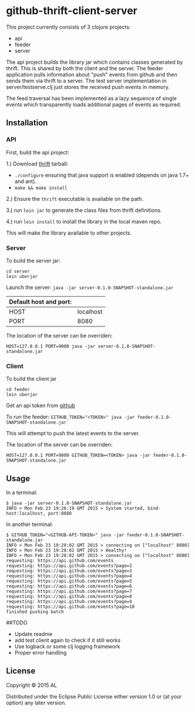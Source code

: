 # github-thrift-client-server

This project currently consists of 3 clojure projects:

 - api     
 - feeder
 - server

The api project builds the library jar which contains classes generated by thrift. This is shared by both the client and the server. The feeder application pulls information about "push" events from github and then sends them via thrift to a server. The test server implementation in server/testserve.clj just stores the received push events in memory.  

The feed traversal has been implemented as a lazy sequence of single events which transparently loads additional pages of events as required. 

## Installation

### API

First, build the api project:

1.) Download [thrift](http://thrift.apache.org/) tarball:
   * `./configure` ensuring that java support is enabled (depends on java 1.7+ and ant).
   * `make && make install`

2.) Ensure the `thrift` executable is available on the path.

3.) run `lein jar` to generate the class files from thrift definitions.

4.) run `lein install` to install the library in the local maven repo.

This will make the library available to other projects.

### Server

To build the server jar:

```
cd server
lein uberjar
```

Launch the server: `java -jar server-0.1.0-SNAPSHOT-standalone.jar`

|Default host and port: ||
|-----|---------| 
|HOST |localhost|
|PORT |8080     |

The location of the server can be overriden:

`HOST=127.0.0.1 PORT=9000 java -jar server-0.1.0-SNAPSHOT-standalone.jar`

### Client

To build the client jar 

```
cd feeder
lein uberjar
```

Get an api token from [github](https://github.com/blog/1509-personal-api-tokens)

To run the feeder: `GITHUB_TOKEN="<TOKEN>" java -jar feeder-0.1.0-SNAPSHOT-standalone.jar`

This will attempt to push the latest events to the server.

The location of the server can be overriden:

`HOST=127.0.0.1 PORT=9000 GITHUB_TOKEN=<TOKEN> java -jar feeder-0.1.0-SNAPSHOT-standalone.jar`

## Usage

In a terminal:

```
$ java -jar server-0.1.0-SNAPSHOT-standalone.jar 
INFO > Mon Feb 23 19:26:19 GMT 2015 > System started, bind-host:localhost, port:8080
```

In another terminal:

```
$ GITHUB_TOKEN="<GITHUB-API-TOKEN>" java -jar feeder-0.1.0-SNAPSHOT-standalone.jar 
INFO > Mon Feb 23 19:28:02 GMT 2015 > connecting on ["localhost" 8080]
INFO > Mon Feb 23 19:28:02 GMT 2015 > Healthy!
INFO > Mon Feb 23 19:28:02 GMT 2015 > connecting on ["localhost" 8080]
requesting: https://api.github.com/events
requesting: https://api.github.com/events?page=2
requesting: https://api.github.com/events?page=3
requesting: https://api.github.com/events?page=4
requesting: https://api.github.com/events?page=5
requesting: https://api.github.com/events?page=6
requesting: https://api.github.com/events?page=7
requesting: https://api.github.com/events?page=8
requesting: https://api.github.com/events?page=9
requesting: https://api.github.com/events?page=10
finished pushing batch
```

##TODO

* Update readme
* add test client again to check if it still works
* Use logback or some clj logging framework 
* Proper error handling

## License

Copyright © 2015 AL

Distributed under the Eclipse Public License either version 1.0 or (at
your option) any later version.
